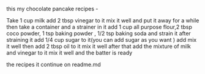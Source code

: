 this my chocolate pancake recipes -
 
 Take 1 cup  milk add 2 tbsp vinegar to it mix it well
 and put it away for a while 
 then take a container and a strainer
 in it add  1 cup all purpose flour,2 tbsp coco powder, 1 tsp baking powder , 1/2 tsp baking soda and strain it 
 after straining it add 1/4 cup sugar to it(you can add sugar as you want )
 add mix it well
 then add 2 tbsp oil to it 
 mix it well 
 after that add the mixture of milk and vinegar to it 
 mix it well 
and  the batter is ready

the recipes it continue  on readme.md 